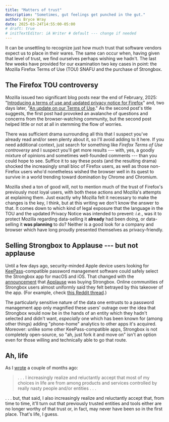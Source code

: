 ```yaml
---
title: "Matters of trust"
description: "Sometimes, gut feelings get punched in the gut."
author: Bryce Wray
date: 2025-03-24T14:55:00-05:00
# draft: true
# initTextEditor: iA Writer # default --- change if needed
---
```


It can be unsettling to recognize just how much trust that software vendors expect us to place in their wares. The same can occur when, having given that level of trust, we find ourselves perhaps wishing we hadn't. The last few weeks have provided for our examination two key cases in point: the Mozilla Firefox Terms of Use (TOU) SNAFU and the purchase of Strongbox.

<!--more-->

## The Firefox TOU controversy

Mozilla issued two significant blog posts near the end of February, 2025: "[Introducing a terms of use and updated privacy notice for Firefox](https://blog.mozilla.org/en/products/firefox/firefox-news/firefox-terms-of-use/)" and, two days later, "[An update on our Terms of Use](https://blog.mozilla.org/en/products/firefox/update-on-terms-of-use/)." As the second post's title suggests, the first post had provoked an avalanche of questions and concerns from the browser-watching community, but the second post helped little or not at all in stemming the flow of worries.

There was sufficient drama surrounding all this that I suspect you've already read and/or seen plenty about it, so I'll avoid adding to it here. If you need additional context, just search for something like *Firefox Terms of Use controversy* and I suspect you'll get more results --- with, yes, a goodly mixture of opinions and sometimes well-founded comments --- than you could hope to see. Suffice it to say these posts (and the resulting drama) shocked the increasingly small bloc of Firefox users, as well as those non-Firefox users who'd nonetheless wished the browser well in its quest to survive in a world trending toward domination by Chrome and Chromium.

Mozilla shed a ton of good will, not to mention much of the trust of Firefox's previously most loyal users, with both these actions and Mozilla's attempts at explaining them. Just exactly why Mozilla felt it necessary to make the changes is the key, I think, but at this writing we don't know the answer to that. It comes down to which kind of legal exposure that the language in the TOU and the updated Privacy Notice was intended to prevent: *i.e.*, was it to protect Mozilla regarding data-selling it **already** had been doing, or data-selling it **was planning** to do? Neither is a good look for a company and browser which have long proudly presented themselves as privacy-friendly.

## Selling Strongbox to Applause --- but not applause

Until a few days ago, security-minded Apple device users looking for [KeePass](https://keepass.info/)-compatible password management software could safely select the Strongbox app for macOS and iOS. That changed with the [announcement](https://strongboxsafe.com/strongbox-joins-applause/) that [Applause](https://www.applause.dev) was buying Strongbox. Online communities of Strongbox users almost uniformly said they felt betrayed by this takeover of the app. (For example, check [this Reddit thread](https://old.reddit.com/r/strongbox/comments/1jaljzn/strongbox_was_taken_over_by_the_company_applause/).)

The particularly sensitive nature of the data one entrusts to a password management app only magnified these users' outrage over the idea that Strongbox would now be in the hands of an entity which they hadn't selected and didn't want, *especially* one which has been known for (among other things) adding "phone-home" analytics to other apps it's acquired. Moreover: unlike some other KeePass-compatible apps, Strongbox is not completely open-source, so "ah, just fork it and move on" isn't an option even for those willing and technically able to go that route.

## Ah, life

As I [wrote](https://www.brycewray.com/posts/2025/01/mixed-nuts-14/) a couple of months ago:

> . . . I increasingly realize and reluctantly accept that most of my choices in life are from among products and services controlled by really nasty people and/or entities . . .

. . . but, that said, I also increasingly realize and reluctantly accept that, from time to time, it'll turn out that previously trusted entities and tools either are no longer worthy of that trust or, in fact, may never have been so in the first place. That's life, I guess.
